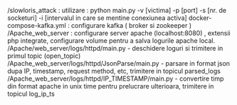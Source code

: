 /slowloris_attack : utilizare : python main.py -v [victima] -p [port] -s [nr. de socketuri] -i [intervalul in care se mentine conexiunea activa]
docker-compose-kafka.yml : configurare kafka ( broker si zookeeper )
/Apache_web_server : configurare server apache (localhost:8080) , extensii php integrate, configurare volume pentru a salva logurile apache local.
/Apache/web_server/logs/httpd/main.py - deschidere loguri si trimitere in primul topic (open_topic)
/Apache_web_server/logs/httpd/JsonParse/main.py - parsare in format json dupa IP, timestamp, request method, etc, trimitere in topicul parsed_logs
/Apache_web_server/logs/httpd/IP_TIMESTAMP/main.py - convertire timp din format apache in unix time pentru prelucrare ulterioara, trimitere in topicul log_ip_ts

